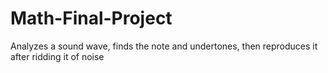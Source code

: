 # Math-Final-Project
Analyzes a sound wave, finds the note and undertones, then reproduces it after ridding it of noise
